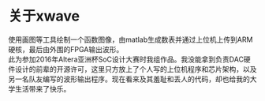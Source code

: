 # 关于xwave
使用画图等工具绘制一个函数图像，由matlab生成数表并通过上位机上传到ARM硬核，最后由外围的FPGA输出波形。  
此为参加2016年Altera亚洲杯SoC设计大赛时我组作品。我没能拿到负责DAC硬件设计的前辈的开源许可，这里只方放上了个人写的上位机程序和芯片架构，以及另一名队友编写的波形输出程序。现在看来及其羞耻和丢人的代码，却也给我的大学生活带来了快乐。  
